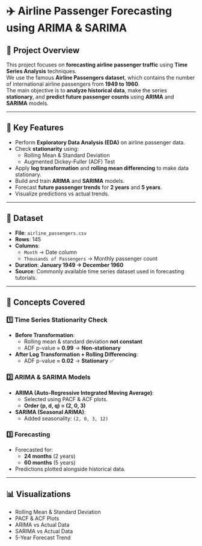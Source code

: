 # ✈️ Airline Passenger Forecasting using ARIMA & SARIMA

## 📌 Project Overview
This project focuses on **forecasting airline passenger traffic** using **Time Series Analysis** techniques.  
We use the famous **Airline Passengers dataset**, which contains the number of international airline passengers from **1949 to 1960**.  
The main objective is to **analyze historical data**, make the series **stationary**, and **predict future passenger counts** using **ARIMA** and **SARIMA** models.

---

## 🚀 Key Features
- Perform **Exploratory Data Analysis (EDA)** on airline passenger data.
- Check **stationarity** using:
  - Rolling Mean & Standard Deviation
  - Augmented Dickey-Fuller (ADF) Test
- Apply **log transformation** and **rolling mean differencing** to make data stationary.
- Build and train **ARIMA** and **SARIMA** models.
- Forecast **future passenger trends** for **2 years** and **5 years**.
- Visualize predictions vs actual trends.

---

## 📂 Dataset
- **File**: `airline_passengers.csv`
- **Rows**: 145  
- **Columns**:
  - `Month` → Date column
  - `Thousands of Passengers` → Monthly passenger count
- **Duration**: **January 1949 → December 1960**
- **Source**: Commonly available time series dataset used in forecasting tutorials.

---

## 🧠 Concepts Covered
### 1️⃣ Time Series Stationarity Check
- **Before Transformation**:
  - Rolling mean & standard deviation **not constant**
  - ADF p-value ≈ **0.99** → **Non-stationary**
- **After Log Transformation + Rolling Differencing**:
  - ADF p-value ≈ **0.02** → **Stationary** ✅

### 2️⃣ ARIMA & SARIMA Models
- **ARIMA (Auto-Regressive Integrated Moving Average)**:
  - Selected using PACF & ACF plots.
  - **Order (p, d, q) = (2, 0, 3)**
- **SARIMA (Seasonal ARIMA)**:
  - Added seasonality: `(2, 0, 3, 12)`

### 3️⃣ Forecasting
- Forecasted for:
  - **24 months** (2 years)
  - **60 months** (5 years)
- Predictions plotted alongside historical data.

---

## 📊 Visualizations
- Rolling Mean & Standard Deviation
- PACF & ACF Plots
- ARIMA vs Actual Data
- SARIMA vs Actual Data
- 5-Year Forecast Trend
